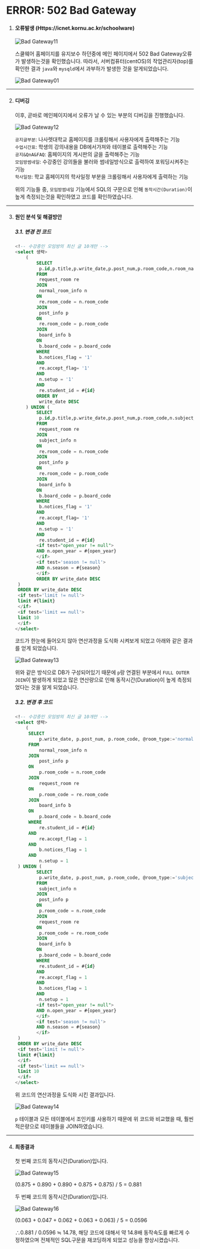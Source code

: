 # ERROR: 502 Bad Gateway



1. #### 오류발생 (Https://icnet.kornu.ac.kr/schoolware)

   ![Bad Gateway11](https://user-images.githubusercontent.com/43952470/106335518-58f36d80-62d0-11eb-908e-df6949bb6ab2.PNG)

   스쿨웨어 홈페이지를 유지보수 하던중에 메인 페이지에서 502 Bad Gateway오류가 발생하는것을 확인했습니다. 따라서, 서버컴퓨터(centOS)의 작업관리자(top)를 확인한 결과 `java`와 `mysqld`에서 과부하가 발생한 것을 알게되었습니다.

   

   ![Bad Gateway01](https://user-images.githubusercontent.com/43952470/106335544-614ba880-62d0-11eb-9cd4-1100f46197f8.PNG)

   

---

2. #### 디버깅

   이후, 곧바로 메인페이지에서 오류가 날 수 있는 부분의 디버깅을 진행했습니다.

   

   ![Bad Gateway12](https://user-images.githubusercontent.com/43952470/106335560-6872b680-62d0-11eb-86c8-eb5f7e648c20.PNG)

   
   
   `공지글부분`: 나사렛대학교 홈페이지를 크롤링해서 사용자에게 출력해주는 기능<br/>
   `수업시간표`: 학생의 강의내용을 DB에서가져와 테이블로 출력해주는 기능<br/>
   `공지&QnA&FAQ`: 홈페이지의 게시판의 글을 출력해주는 기능<br/>`모임방썸네일`: 수강중인 강의들을 불러와 썸네일방식으로 출력하여 포워딩시켜주는 기능<br/>`학사일정`: 학교 홈페이지의 학사일정 부분을 크롤링해서 사용자에게 출력하는 기능<br/>

   

   위의 기능들 중, `모임방썸네일` 기능에서 SQL의 구문으로 인해 `동작시간(Duration)`이 높게 측정되는것을 확인하였고 코드를 확인하였습니다.

   

---

3. #### 원인 분석 및 해결방안

   ##### 3.1. 변경 전 코드

   ``` sql
   <!-- 수강중인 모임방의 최신 글 10개만 -->
   <select 생략>
       (
           SELECT
           	p.id,p.title,p.write_date,p.post_num,p.room_code,n.room_name,@room_type:='normal' as room_type,b.board_type
           FROM
           	request_room re
           JOIN
           	normal_room_info n
           ON
           	re.room_code = n.room_code
           JOIN
           	post_info p
           ON
           	re.room_code = p.room_code
           JOIN
           	board_info b
           ON
           	b.board_code = p.board_code
           WHERE
           	b.notices_flag = '1'
           AND
           	re.accept_flag= '1'
           AND
           	n.setup = '1'
           AND
           	re.student_id = #{id}
           ORDER BY
           	write_date DESC
       ) UNION (
           SELECT
           	p.id,p.title,p.write_date,p.post_num,p.room_code,n.subject_name as room_name,@room_type:='subject' as room_type,b.board_type
           FROM
           	request_room re
           JOIN
           	subject_info n
           ON
           	re.room_code = n.room_code
           JOIN
           	post_info p
           ON
           	re.room_code = p.room_code
           JOIN
           	board_info b
           ON
           	b.board_code = p.board_code
           WHERE
           	b.notices_flag = '1'
           AND
           	re.accept_flag= '1'
           AND
           	n.setup = '1'
           AND
           	re.student_id = #{id}
           <if test="open_year != null">
           AND n.open_year = #{open_year}
           </if>
           <if test='season != null'>
           AND n.season = #{season}
           </if>
           ORDER BY write_date DESC
   	)
   	ORDER BY write_date DESC
   	<if test='limit != null'>
   	limit #{limit}
   	</if>
   	<if test='limit == null'>
   	limit 10
   	</if>
   </select>
   ```

   코드가 한눈에 들어오지 않아 연산과정을 도식화 시켜보게 되었고 아래와 같은 결과를 얻게 되었습니다.

   

   ![Bad Gateway13](https://user-images.githubusercontent.com/43952470/106335571-70caf180-62d0-11eb-81fa-cc7699ad7911.PNG)

   

   위와 같은 방식으로 DB가 구성되어있기 때문에 `p`랑 연결된 부분에서 `FULL OUTER JOIN`이 발생하게 되었고 많은 연산량으로 인해 동작시간(Duration)이 높게 측정되었다는 것을 알게 되었습니다.

   

   ##### 3.2. 변경 후 코드

   ``` sql
   <!-- 수강중인 모임방의 최신 글 10개만 -->
   <select 생략>
       (
       	SELECT
   			p.write_date, p.post_num, p.room_code, @room_type:='normal' as room_type, p.title
   		FROM
   			normal_room_info n
   		JOIN
   			post_info p
   		ON
   			p.room_code = n.room_code
   		JOIN
   			request_room re
   		ON
   			p.room_code = re.room_code
   		JOIN
   			board_info b
   		ON
   			p.board_code = b.board_code
   		WHERE
   			re.student_id = #{id}
   		AND
   			re.accept_flag = 1
   		AND
   			b.notices_flag = 1
   		AND
   			n.setup = 1
   	) UNION (
           SELECT
           	p.write_date, p.post_num, p.room_code, @room_type:='subject' as room_type, p.title
           FROM
           	subject_info n
           JOIN
           	post_info p
           ON
           	p.room_code = n.room_code
           JOIN
           	request_room re
           ON
           	p.room_code = re.room_code
           JOIN
           	board_info b
           ON
           	p.board_code = b.board_code
           WHERE
           	re.student_id = #{id}
           AND
           	re.accept_flag = 1
           AND
           	b.notices_flag = 1
           AND
           	n.setup = 1
           <if test="open_year != null">
           AND n.open_year = #{open_year}
           </if>
           <if test='season != null'>
           AND n.season = #{season}
           </if>
   	)
   	ORDER BY write_date DESC
   	<if test='limit != null'>
   	limit #{limit}
   	</if>
   	<if test='limit == null'>
   	limit 10
   	</if>
   </select>
   ```

   위 코드의 연산과정을 도식화 시킨 결과입니다.

   

   ![Bad Gateway14](https://user-images.githubusercontent.com/43952470/106335589-77f1ff80-62d0-11eb-8c45-19a1c28b26f7.PNG)

   `p` 테이블과 모든 테이블에서 조인키를 사용하기 때문에 위 코드와 비교했을 때, 훨씬 적은량으로 테이블들을 JOIN하였습니다.

   

---

4. #### 최종결과

   첫 번째 코드의 동작시간(Duration)입니다.

   

   ![Bad Gateway15](https://user-images.githubusercontent.com/43952470/106335595-7cb6b380-62d0-11eb-9930-3dd136537756.PNG)

   (0.875 + 0.890 + 0.890 + 0.875 + 0.875) / 5 = 0.881

   

   두 번째 코드의 동작시간(Duration)입니다.

   

   ![Bad Gateway16](https://user-images.githubusercontent.com/43952470/106335601-804a3a80-62d0-11eb-8b80-3f724b08b6be.PNG)

   (0.063 + 0.047 + 0.062 + 0.063 + 0.063) / 5 = 0.0596

   ∴0.881 / 0.0596 ≒ 14.78,
   해당 코드에 대해서 약 14.8배 동작속도를 빠르게 수정하였으며 전체적인 SQL구문을 재코딩하게 되었고 성능을 향상시켰습니다.

   